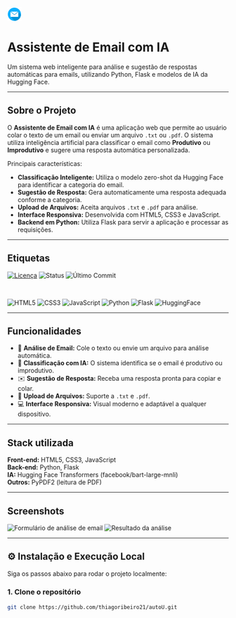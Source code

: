 <img src="static/images/e-mail%20(1).png" alt="Logo do Projeto">

# Assistente de Email com IA

Um sistema web inteligente para análise e sugestão de respostas automáticas para emails, utilizando Python, Flask e modelos de IA da Hugging Face.

---

## Sobre o Projeto

O **Assistente de Email com IA** é uma aplicação web que permite ao usuário colar o texto de um email ou enviar um arquivo `.txt` ou `.pdf`. O sistema utiliza inteligência artificial para classificar o email como **Produtivo** ou **Improdutivo** e sugere uma resposta automática personalizada.

Principais características:

- **Classificação Inteligente:** Utiliza o modelo zero-shot da Hugging Face para identificar a categoria do email.
- **Sugestão de Resposta:** Gera automaticamente uma resposta adequada conforme a categoria.
- **Upload de Arquivos:** Aceita arquivos `.txt` e `.pdf` para análise.
- **Interface Responsiva:** Desenvolvida com HTML5, CSS3 e JavaScript.
- **Backend em Python:** Utiliza Flask para servir a aplicação e processar as requisições.

---

## Etiquetas

[![Licença](https://img.shields.io/badge/licença-MIT-blue)](./LICENSE)
![Status](https://img.shields.io/badge/status-em%20desenvolvimento-yellow)
![Último Commit](https://img.shields.io/github/last-commit/thiagoribeiro21/autoU)

<br>

![HTML5](https://img.shields.io/badge/html5-%23E34F26.svg?style=for-the-badge&logo=html5&logoColor=white)
![CSS3](https://img.shields.io/badge/css3-%231572B6.svg?style=for-the-badge&logo=css3&logoColor=white)
![JavaScript](https://img.shields.io/badge/javascript-%23323330.svg?style=for-the-badge&logo=javascript&logoColor=%23F7DF1E)
![Python](https://img.shields.io/badge/python-%233776AB.svg?style=for-the-badge&logo=python&logoColor=white)
![Flask](https://img.shields.io/badge/flask-000000?style=for-the-badge&logo=flask&logoColor=white)
![HuggingFace](https://img.shields.io/badge/huggingface-yellow?style=for-the-badge&logo=huggingface&logoColor=black)

---

## Funcionalidades

- 📧 **Análise de Email:** Cole o texto ou envie um arquivo para análise automática.
- 🤖 **Classificação com IA:** O sistema identifica se o email é produtivo ou improdutivo.
- ✉️ **Sugestão de Resposta:** Receba uma resposta pronta para copiar e colar.
- 📂 **Upload de Arquivos:** Suporte a `.txt` e `.pdf`.
- 💻 **Interface Responsiva:** Visual moderno e adaptável a qualquer dispositivo.

---

## Stack utilizada

**Front-end:** HTML5, CSS3, JavaScript  
**Back-end:** Python, Flask  
**IA:** Hugging Face Transformers (facebook/bart-large-mnli)  
**Outros:** PyPDF2 (leitura de PDF)

---

## Screenshots

<img src="static/images/screenshot-form.png" alt="Formulário de análise de email" width="400">
<img src="static/images/screenshot-resultado.png" alt="Resultado da análise" width="400">

---

## ⚙️ Instalação e Execução Local

Siga os passos abaixo para rodar o projeto localmente:

### 1. Clone o repositório

```bash
git clone https://github.com/thiagoribeiro21/autoU.git
```

